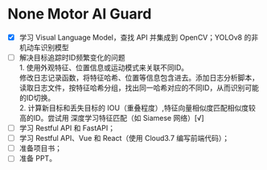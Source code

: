 # None Motor AI Guard
- [x] 学习 Visual Language Model，查找 API 并集成到 OpenCV；YOLOv8 的非机动车识别模型
- [ ] 解决目标追踪时ID频繁变化的问题  
      1. 使用外观特征、位置信息或运动模式来关联不同ID。  
         修改日志记录函数，将特征哈希、位置等信息包含进去。添加日志分析脚本，读取日志文件，按特征哈希分组，找出同一哈希对应的不同ID，从而识别可能的ID切换。  
      2. 计算新目标和丢失目标的 IOU（重叠程度）,特征向量相似度匹配相似度较高的ID。尝试用 深度学习特征匹配（如 Siamese 网络）[√]  
- [ ] 学习 Restful API 和 FastAPI；
- [ ] 学习 Restful API、Vue 和 React（使用 Cloud3.7 编写前端代码）；
- [ ] 准备项目书；
- [ ] 准备 PPT。
